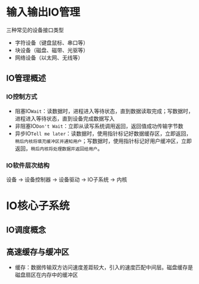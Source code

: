 # 输入输出IO管理
三种常见的设备接口类型
- 字符设备（键盘鼠标、串口等）
- 块设备（磁盘、磁带、光驱等）
- 网络设备（以太网、无线等）

## IO管理概述
### IO控制方式
- 阻塞IO`Wait`：读数据时，进程进入等待状态，直到数据读取完成；写数据时，进程进入等待状态，直到设备完成数据写入
- 非阻塞IO`Don't Wait`：立即从读写系统调用返回，返回值成功传输字节数
- 异步IO`Tell me later`：读数据时，使用指针标记好数据缓存区，立即返回，`稍后内核将填充缓冲区并通知用户`；写数据时，使用指针标记好用户缓冲区，立即返回，`稍后内核将处理数据并返回给用户`。

### IO软件层次结构
设备 -> 设备控制器 -> 设备驱动 -> IO子系统 -> 内核

# IO核心子系统
## IO调度概念
## 高速缓存与缓冲区
- 缓存：数据传输双方访问速度差距较大，引入的速度匹配中间层。磁盘缓存是磁盘扇区在内存中的缓冲区